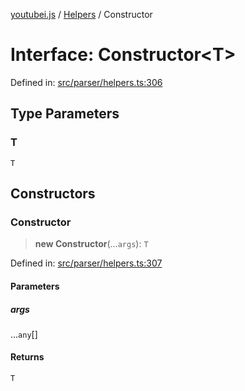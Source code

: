 [youtubei.js](../../../../README.md) / [Helpers](../README.md) / Constructor

# Interface: Constructor\<T\>

Defined in: [src/parser/helpers.ts:306](https://github.com/LuanRT/YouTube.js/blob/0733f60b57877f6b8b87dfd5cc6195b5085f5c09/src/parser/helpers.ts#L306)

## Type Parameters

### T

`T`

## Constructors

### Constructor

> **new Constructor**(...`args`): `T`

Defined in: [src/parser/helpers.ts:307](https://github.com/LuanRT/YouTube.js/blob/0733f60b57877f6b8b87dfd5cc6195b5085f5c09/src/parser/helpers.ts#L307)

#### Parameters

##### args

...`any`[]

#### Returns

`T`
